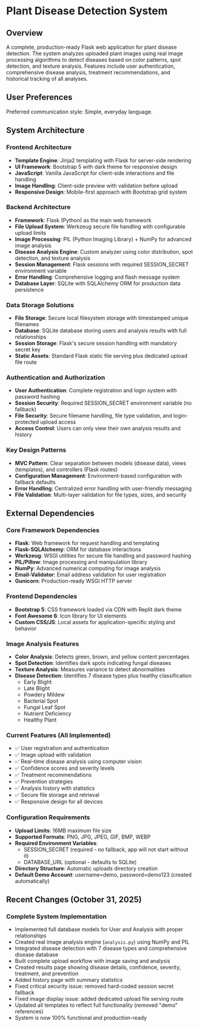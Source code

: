 # Plant Disease Detection System

## Overview

A complete, production-ready Flask web application for plant disease detection. The system analyzes uploaded plant images using real image processing algorithms to detect diseases based on color patterns, spot detection, and texture analysis. Features include user authentication, comprehensive disease analysis, treatment recommendations, and historical tracking of all analyses.

## User Preferences

Preferred communication style: Simple, everyday language.

## System Architecture

### Frontend Architecture
- **Template Engine**: Jinja2 templating with Flask for server-side rendering
- **UI Framework**: Bootstrap 5 with dark theme for responsive design
- **JavaScript**: Vanilla JavaScript for client-side interactions and file handling
- **Image Handling**: Client-side preview with validation before upload
- **Responsive Design**: Mobile-first approach with Bootstrap grid system

### Backend Architecture  
- **Framework**: Flask (Python) as the main web framework
- **File Upload System**: Werkzeug secure file handling with configurable upload limits
- **Image Processing**: PIL (Python Imaging Library) + NumPy for advanced image analysis
- **Disease Analysis Engine**: Custom analyzer using color distribution, spot detection, and texture analysis
- **Session Management**: Flask sessions with required SESSION_SECRET environment variable
- **Error Handling**: Comprehensive logging and flash message system
- **Database Layer**: SQLite with SQLAlchemy ORM for production data persistence

### Data Storage Solutions
- **File Storage**: Secure local filesystem storage with timestamped unique filenames
- **Database**: SQLite database storing users and analysis results with full relationships
- **Session Storage**: Flask's secure session handling with mandatory secret key
- **Static Assets**: Standard Flask static file serving plus dedicated upload file route

### Authentication and Authorization
- **User Authentication**: Complete registration and login system with password hashing
- **Session Security**: Required SESSION_SECRET environment variable (no fallback)
- **File Security**: Secure filename handling, file type validation, and login-protected upload access
- **Access Control**: Users can only view their own analysis results and history

### Key Design Patterns
- **MVC Pattern**: Clear separation between models (disease data), views (templates), and controllers (Flask routes)
- **Configuration Management**: Environment-based configuration with fallback defaults
- **Error Handling**: Centralized error handling with user-friendly messaging
- **File Validation**: Multi-layer validation for file types, sizes, and security

## External Dependencies

### Core Framework Dependencies
- **Flask**: Web framework for request handling and templating
- **Flask-SQLAlchemy**: ORM for database interactions
- **Werkzeug**: WSGI utilities for secure file handling and password hashing
- **PIL/Pillow**: Image processing and manipulation library
- **NumPy**: Advanced numerical computing for image analysis
- **Email-Validator**: Email address validation for user registration
- **Gunicorn**: Production-ready WSGI HTTP server

### Frontend Dependencies
- **Bootstrap 5**: CSS framework loaded via CDN with Replit dark theme
- **Font Awesome 6**: Icon library for UI elements
- **Custom CSS/JS**: Local assets for application-specific styling and behavior

### Image Analysis Features
- **Color Analysis**: Detects green, brown, and yellow content percentages
- **Spot Detection**: Identifies dark spots indicating fungal diseases
- **Texture Analysis**: Measures variance to detect abnormalities
- **Disease Detection**: Identifies 7 disease types plus healthy classification
  - Early Blight
  - Late Blight
  - Powdery Mildew
  - Bacterial Spot
  - Fungal Leaf Spot
  - Nutrient Deficiency
  - Healthy Plant

### Current Features (All Implemented)
- ✅ User registration and authentication
- ✅ Image upload with validation
- ✅ Real-time disease analysis using computer vision
- ✅ Confidence scores and severity levels
- ✅ Treatment recommendations
- ✅ Prevention strategies
- ✅ Analysis history with statistics
- ✅ Secure file storage and retrieval
- ✅ Responsive design for all devices

### Configuration Requirements
- **Upload Limits**: 16MB maximum file size
- **Supported Formats**: PNG, JPG, JPEG, GIF, BMP, WEBP
- **Required Environment Variables**: 
  - SESSION_SECRET (required - no fallback, app will not start without it)
  - DATABASE_URL (optional - defaults to SQLite)
- **Directory Structure**: Automatic uploads directory creation
- **Default Demo Account**: username=demo, password=demo123 (created automatically)

## Recent Changes (October 31, 2025)

### Complete System Implementation
- Implemented full database models for User and Analysis with proper relationships
- Created real image analysis engine (`analysis.py`) using NumPy and PIL
- Integrated disease detection with 7 disease types and comprehensive disease database
- Built complete upload workflow with image saving and analysis
- Created results page showing disease details, confidence, severity, treatment, and prevention
- Added history page with summary statistics
- Fixed critical security issue: removed hard-coded session secret fallback
- Fixed image display issue: added dedicated upload file serving route
- Updated all templates to reflect full functionality (removed "demo" references)
- System is now 100% functional and production-ready